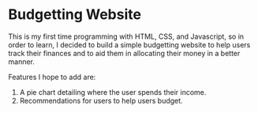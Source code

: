 # Budgetting Website

This is my first time programming with HTML, CSS, and Javascript, so in order to learn, I decided to build a simple budgetting website to help users track their finances and to aid them in allocating their money in a better manner.

Features I hope to add are:
1. A pie chart detailing where the user spends their income.
2. Recommendations for users to help users budget.
